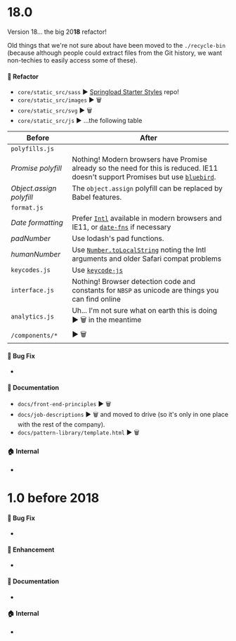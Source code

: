 # 18.0

Version 18... the big 20**18** refactor!

Old things that we're not sure about have been moved to the `./recycle-bin` (because although people could extract files from the Git history, we want non-techies to easily access some of these).

#### :nail_care: Refactor
* `core/static_src/sass` :arrow_forward: [Springload Starter Styles](https://github.com/springload/frontend-starter-styles) repo!
* `core/static_src/images` :arrow_forward:  :wastebasket: 
* `core/static_src/svg` :arrow_forward:  :wastebasket:
* `core/static_src/js` :arrow_forward:  ...the following table

| Before          | After           |
|-----------------|-----------------|
| `polyfills.js`  | |
| *Promise polyfill* | Nothing! Modern browsers have Promise already so the need for this is reduced. IE11 doesn't support Promises but use [`bluebird`](https://www.npmjs.com/package/bluebird). |
| *Object.assign polyfill* |  The `object.assign` polyfill can be replaced by Babel features. |
| `format.js`       | |
| *Date formatting* | Prefer [`Intl`](https://developer.mozilla.org/en-US/docs/Web/JavaScript/Reference/Global_Objects/Intl) available in modern browsers and IE11, or [`date-fns`](https://github.com/date-fns/date-fns) if necessary |
| *padNumber*      | Use lodash's pad functions. |
| *humanNumber*    | Use [`Number.toLocalString`](https://developer.mozilla.org/en-US/docs/Web/JavaScript/Reference/Global_Objects/Number/toLocaleString) noting the Intl arguments and older Safari compat problems |
| `keycodes.js`    | Use [`keycode-js`](https://www.npmjs.com/package/keycode-js) |
| `interface.js`   | Nothing! Browser detection code and constants for `NBSP` as unicode are things you can find online |
| `analytics.js`   | Uh... I'm not sure what on earth this is doing :arrow_forward: :wastebasket: in the meantime |
| `/components/*`   | :arrow_forward: :wastebasket: |


#### :bug: Bug Fix
* 
#### :memo: Documentation
* `docs/front-end-principles` :arrow_forward: :wastebasket:
* `docs/job-descriptions` :arrow_forward: :wastebasket: and moved to drive (so it's only in one place with the rest of the company).
* `docs/pattern-library/template.html` :arrow_forward: :wastebasket:
#### :house: Internal
* 


# 1.0 before 2018

#### :bug: Bug Fix
* 
#### :nail_care: Enhancement
* 
#### :memo: Documentation
* 
#### :house: Internal
* 
